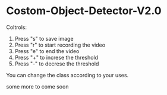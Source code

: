 # Costom-Object-Detector-V2.0

Coltrols:
1. Press "s" to save image
2. Press "r" to start recording the video 
3. Press "e" to end the video
4. Press "+" to increse the threshold
5. Press "-" to decrese the threshold

You can change the class according to your uses.

some more to come soon
